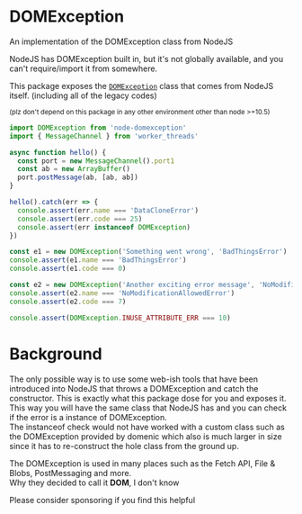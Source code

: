 # DOMException

An implementation of the DOMException class from NodeJS

NodeJS has DOMException built in, but it's not globally available, and you can't require/import it
from somewhere.

This package exposes
the [`DOMException`](https://developer.mozilla.org/en-US/docs/Web/API/DOMException) class that comes
from NodeJS itself. (including all of the legacy codes)

<sub>(plz don't depend on this package in any other environment other than node >=10.5)</sub>

```js
import DOMException from 'node-domexception'
import { MessageChannel } from 'worker_threads'

async function hello() {
  const port = new MessageChannel().port1
  const ab = new ArrayBuffer()
  port.postMessage(ab, [ab, ab])
}

hello().catch(err => {
  console.assert(err.name === 'DataCloneError')
  console.assert(err.code === 25)
  console.assert(err instanceof DOMException)
})

const e1 = new DOMException('Something went wrong', 'BadThingsError')
console.assert(e1.name === 'BadThingsError')
console.assert(e1.code === 0)

const e2 = new DOMException('Another exciting error message', 'NoModificationAllowedError')
console.assert(e2.name === 'NoModificationAllowedError')
console.assert(e2.code === 7)

console.assert(DOMException.INUSE_ATTRIBUTE_ERR === 10)
```

# Background

The only possible way is to use some web-ish tools that have been introduced into NodeJS that throws
a DOMException and catch the constructor. This is exactly what this package dose for you and exposes
it.<br>
This way you will have the same class that NodeJS has and you can check if the error is a instance
of DOMException.<br>
The instanceof check would not have worked with a custom class such as the DOMException provided by
domenic which also is much larger in size since it has to re-construct the hole class from the
ground up.

The DOMException is used in many places such as the Fetch API, File & Blobs, PostMessaging and
more. <br>
Why they decided to call it **DOM**, I don't know

Please consider sponsoring if you find this helpful
